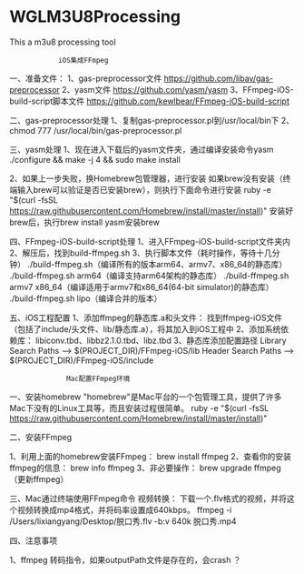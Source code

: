 # WGLM3U8Processing
This a m3u8 processing tool


                iOS集成FFmpeg

一、准备文件：
1、gas-preprocessor文件
https://github.com/libav/gas-preprocessor
2、yasm文件
https://github.com/yasm/yasm
3、FFmpeg-iOS-build-script脚本文件
https://github.com/kewlbear/FFmpeg-iOS-build-script

二、gas-preprocessor处理
1、复制gas-preprocessor.pl到/usr/local/bin下
2、chmod 777 /usr/local/bin/gas-preprocessor.pl

三、yasm处理
1、现在进入下载后的yasm文件夹，通过编译安装命令yasm
./configure && make -j 4 && sudo make install

2、如果上一步失败，换Homebrew包管理器，进行安装
如果brew没有安装（终端输入brew可以验证是否已安装brew），则执行下面命令进行安装
ruby -e "$(curl -fsSL https://raw.githubusercontent.com/Homebrew/install/master/install)"
安装好brew后，执行brew install yasm安装brew

四、FFmpeg-iOS-build-script处理
1、进入FFmpeg-iOS-build-script文件夹内
2、解压后，找到build-ffmpeg.sh
3、执行脚本文件（耗时操作，等待十几分钟）
./build-ffmpeg.sh（编译所有的版本arm64、armv7、x86_64的静态库）
./build-ffmpeg.sh arm64（编译支持arm64架构的静态库）
./build-ffmpeg.sh armv7 x86_64（编译适用于armv7和x86_64(64-bit simulator)的静态库）
./build-ffmpeg.sh lipo（编译合并的版本）

五、iOS工程配置
1、添加ffmpeg的静态库.a和头文件：
找到ffmpeg-iOS文件（包括了include/头文件、lib/静态库.a），将其加入到iOS工程中
2、添加系统依赖库：
libiconv.tbd、libbz2.1.0.tbd、libz.tbd
3、静态库添加配置路径
Library Search Paths —> $(PROJECT_DIR)/FFmpeg-iOS/lib
Header Search Paths —> $(PROJECT_DIR)/FFmpeg-iOS/include


                  Mac配置FFmpeg环境

一、安装homebrew
"homebrew"是Mac平台的一个包管理工具，提供了许多Mac下没有的Linux工具等，而且安装过程很简单。
ruby -e "$(curl -fsSL https://raw.githubusercontent.com/Homebrew/install/master/install)"

二、安装FFmpeg

1、利用上面的homebrew安装FFmpeg：
brew install ffmpeg
2、查看你的安装ffmpeg的信息：
brew info ffmpeg
3、非必要操作：
brew upgrade ffmpeg（更新ffmpeg）

三、Mac通过终端使用FFmpeg命令
视频转换：
下载一个.flv格式的视频，并将这个视频转换成mp4格式，并将码率设置成640kbps。
ffmpeg  -i  /Users/lixiangyang/Desktop/脱口秀.flv  -b:v  640k  脱口秀.mp4


四、注意事项

1、ffmpeg 转码指令，如果outputPath文件是存在的，会crash ？

